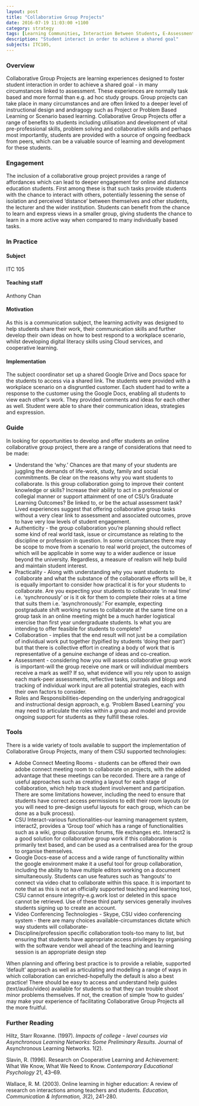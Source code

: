 ```yaml
---
layout: post
title: "Collaborative Group Projects"
date: 2016-07-19 11:03:00 +1100
category: strategy
tags: [Learning Communities, Interaction Between Students, E-Assessment,] 
description: "Student interact in order to achieve a shared goal"
subjects: ITC105, 
---
```


### Overview

Collaborative Group Projects are learning experiences designed to foster student interaction in order to achieve a shared goal - in many circumstances linked to assessment. These experiences are normally task based and more formal than e.g. ad hoc study groups. Group projects can take place in many circumstances and are often linked to a deeper level of instructional design and andragogy such as Project or Problem Based Learning or Scenario based learning. Collaborative Group Projects offer a range of benefits to students including utilisation and development of vital pre-professional skills, problem solving and collaborative skills and perhaps most importantly, students are provided with a source of ongoing feedback from peers, which can be a valuable source of learning and development for these students.

### Engagement

The inclusion of a collaborative group project provides a range of affordances which can lead to deeper engagement for online and distance education students. First among these is that such tasks provide students with the chance to interact with others, potentially lessening the sense of isolation and perceived ‘distance’ between themselves and other students, the lecturer and the wider institution. Students can benefit from the chance to learn and express views in a smaller group, giving students the chance to learn in a more active way when compared to many individually based tasks. 

### In Practice

#### Subject

ITC 105

#### Teaching staff 

Anthony Chan

#### Motivation

As this is a communication subject, the learning activity was designed to help students share their work, their communication skills and further develop their own ideas on how to best respond to a workplace scenario, whilst developing digital literacy skills using Cloud services, and cooperative learning.

#### Implementation 

The subject coordinator set up a shared Google Drive and Docs space for the students to access via a shared link. The students were provided with a workplace scenario on a disgruntled customer. Each student had to write a response to the customer using the Google Docs, enabling all students to view each other's work. They provided comments and ideas for each other as well. Student were able to share their communication ideas, strategies and expression.

### Guide

In looking for opportunities to develop and offer students an online collaborative group project, there are a range of considerations that need to be made:

- Understand the ‘why.’ Chances are that many of your students are juggling the demands of life-work, study, family and social commitments. Be clear on the reasons why you want students to collaborate. Is this group collaboration going to improve their content knowledge or skills? Increase their ability to act in a professional or collegial manner or support attainment of one of CSU’s Graduate Learning Outcomes? Be linked to, or be the actual assessment task? Lived experiences suggest that offering collaborative group tasks without a very clear link to assessment and associated outcomes, prove to have very low levels of student engagement. 
- Authenticity - the group collaboration you’re planning should reflect some kind of real world task, issue or circumstance as relating to the discipline or profession in question. In some circumstances there may be scope to move from a scenario to real world project, the outcomes of which will be applicable in some way to a wider audience or issue beyond the university. Regardless, a measure of realism will help build and maintain student interest.
- Practicality - Along with understanding why you want students to collaborate and what the substance of the collaborative efforts will be, it is equally important to consider how practical it is for your students to collaborate. Are you expecting your students to collaborate ‘in real time’ i.e. ‘synchronously’ or is it ok for them to complete their roles at a time that suits them i.e. ‘asynchronously.’ For example, expecting postgraduate shift working nurses to collaborate at the same time on a group task in an online meeting might be a much harder logistical exercise than first year undergraduate students. Is what you are intending to offer feasible for students to complete?
- Collaboration - implies that the end result will not just be a compilation of individual work put together (typified by students ‘doing their part’) but that there is collective effort in creating a body of work that is representative of a genuine exchange of ideas and co-creation. 
- Assessment - considering how you will assess collaborative group work is important-will the group receive one mark or will individual members receive a mark as well? If so, what evidence will you rely upon to assign each mark-peer assessments, reflective tasks, journals and blogs and tracking of individual work input are all potential strategies, each with their own factors to consider. 
- Roles and Responsibilities-depending on the underlying andragogical and instructional design approach, e.g. ‘Problem Based Learning’ you may need to articulate the roles within a group and model and provide ongoing support for students as they fulfill these roles. 

### Tools

There is a wide variety of tools available to support the implementation of Collaborative Group Projects, many of them CSU supported technologies:

- Adobe Connect Meeting Rooms - students can be offered their own adobe connect meeting room to collaborate on projects, with the added advantage that these meetings can be recorded. There are a range of useful approaches such as creating a layout for each stage of collaboration, which help track student involvement and participation. There are some limitations however, including the need to ensure that students have correct access permissions to edit their room layouts (or you will need to pre-design useful layouts for each group, which can be done as a bulk process). 
- CSU Interact-various functionalities-our learning management system, interact2, provides a ‘Group tool’ which has a range of functionalities such as a wiki, group discussion forums, file exchanges etc. Interact2 is a good solution for collaborative group work if this collaboration is primarily text based, and can be used as a centralised area for the group to organise themselves.
- Google Docs-ease of access and a wide range of functionality within the google environment make it a useful tool for group collaboration, including the ability to have multiple editors working on a document simultaneously. Students can use features such as ‘hangouts’ to connect via video chat to collaborate within this space. It is important to note that as this is not an officially supported teaching and learning tool, CSU cannot ensure integrity-e.g.work lost or deleted in this space cannot be retrieved. Use of these third party services generally involves students signing up to create an account. 
- Video Conferencing Technologies - Skype, CSU video conferencing system - there are many choices available-circumstances dictate which way students will collaborate-
- Discipline/profession specific collaboration tools-too many to list, but ensuring that students have appropriate access privileges by organising with the software vendor well ahead of the teaching and learning session is an appropriate design step

When planning and offering best practice is to provide a reliable, supported ‘default’ approach as well as articulating and modelling a range of ways in which collaboration can enriched-hopefully the default is also a best practice! There should be easy to access and understand help guides (text/audio/video) available for students so that they can trouble shoot minor problems themselves. If not, the creation of simple ‘how to guides’ may make your experience of facilitating Collaborative Group Projects all the more fruitful. 

### Further Reading

<div class="apa-ref" markdown="1">

Hiltz, Starr Roxanne. (1997). *Impacts of college - level courses via Asynchronous Learning Networks: Some Preliminary Results*. Journal of Asynchronous Learning Networks. 1(2).

Slavin, R. (1996). Research on Cooperative Learning and Achievement: What We Know, What We Need to Know. *Contemporary Educational Psychology* 21, 43–69.

Wallace, R. M. (2003). Online learning in higher education: A review of research on interactions among teachers and students. *Education, Communication & Information, 3*(2), 241-280.

</div>